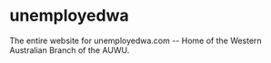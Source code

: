 # unemployedwa
The entire website for unemployedwa.com -- Home of the Western Australian Branch of the AUWU.
